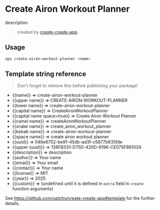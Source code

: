 # Create Airon Workout Planner

description

> created by [create-create-app](https://github.com/uetchy/create-create-app).

## Usage

```bash
npx create-airon-workout-planner <name>
```

## Template string reference

> Don't forget to remove this before publishing your package!

- {{name}} => create-airon-workout-planner
- {{upper name}} => CREATE-AIRON-WORKOUT-PLANNER
- {{lower name}} => create-airon-workout-planner
- {{capital name}} => CreateAironWorkoutPlanner
- {{capital name space=true}} => Create Airon Workout Planner
- {{camel name}} => createAironWorkoutPlanner
- {{snake name}} => create_airon_workout_planner
- {{kebab name}} => create-airon-workout-planner
- {{space name}} => create airon workout planner
- {{uuid}} => 046e6752-be91-45db-ad3f-c5877b635fde
- {{upper (uuid)}} => 138FB331-D75D-420D-9196-CE075F861034
- {{description}} => description
- {{author}} => Your name
- {{email}} => Your email
- {{contact}} => Your name <Your email>
- {{license}} => MIT
- {{year}} => 2025
- {{custom}} =>  (undefined until it is defined in `extra` field in `create` function arguments)

See https://github.com/uetchy/create-create-app#template for the further details.
